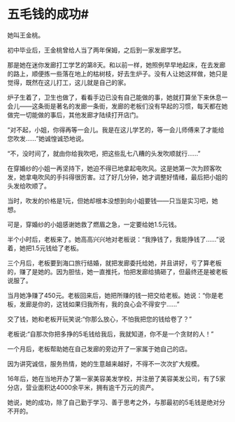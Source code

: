 # 五毛钱的成功#
她叫王金桃。 

初中毕业后，王金桃曾给人当了两年保姆，之后到一家发廊学艺。 

那是她在迷你发廊打工学艺的第8天。和以前一样，她照例早早地起床，在去发廊的路上，顺便拣一些落在地上的枯树枝，好去生炉子。没有人让她这样做，她只是觉得，既然在这儿打工，这儿就是自己的家。 

炉子生着了，卫生也做了，看看手边已没有自己能做的事，她就打算坐下来休息一会儿——这条街是著名的发廊一条街，发廊的老板们没有早起的习惯，每天都在她做完一切能做的事后，其他发廊才陆续打开店门。 

“对不起，小姐，你得再等一会儿。我是在这儿学艺的，等一会儿师傅来了才能给您吹发……”她诚惶诚恐地说。 

“不，没时间了，就由你给我吹吧，把这些乱七八糟的头发吹顺就行……” 

在穿婚纱的小姐一再坚持下，她迫不得已地拿起电吹风。这是她第一次为顾客吹发，她拿电吹风的手抖得很厉害。过了好几分钟，她才调整好情绪，最后把小姐的头发给吹顺了。 

当时，吹发的价格是1元，但她却根本没想到向小姐要钱——只当是实习吧，她想。 

可是，穿婚纱的小姐感谢她救了燃眉之急，一定要给她1.5元钱。 

半个小时后，老板来了。她高高兴兴地对老板说：“我挣钱了，我能挣钱了……”说着，她把1.5元钱给了老板。 

三个月后，老板要到海口旅行结婚，就把发廊委托给她，并且讲好，亏了算老板的，赚了是她的。因为胆怯，她一直推托，怕把发廊给搞砸了，但最终还是被老板说服了。 

当月她净赚了450元。老板回来后，她把所赚的钱一把交给老板。她说：“你是老板，发廊是你的，这钱如果归我所有，我的良心会不得安宁……” 

交了钱，她和老板开玩笑说:“你那么放心，不怕我把您的钱给卷了？” 

老板说:“自那次你把多挣的5毛钱给我后，我就知道，你不是一个贪财的人！” 

一个月后，老板帮助她在自己发廊的旁边开了一家属于她自己的店。 

因为讲究诚信，服务热情，她的生意越来越好，不得不一次次扩大规模。 

16年后，她在当地开办了第一家美容美发学校，并注册了美容美发公司，有了5家分店，营业面积达4000余平米，拥有逾千万元的资产。 

她说，她的成功，除了自己勤于学习、善于思考之外，与那最初的5毛钱是绝对分不开的。
 